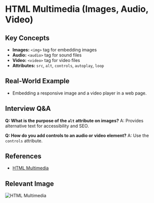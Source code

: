 # HTML Multimedia (Images, Audio, Video)

## Key Concepts
- **Images:** `<img>` tag for embedding images
- **Audio:** `<audio>` tag for sound files
- **Video:** `<video>` tag for video files
- **Attributes:** `src`, `alt`, `controls`, `autoplay`, `loop`

## Real-World Example
- Embedding a responsive image and a video player in a web page.

## Interview Q&A
**Q: What is the purpose of the `alt` attribute on images?**
A: Provides alternative text for accessibility and SEO.

**Q: How do you add controls to an audio or video element?**
A: Use the `controls` attribute.

## References
- [HTML Multimedia](https://developer.mozilla.org/en-US/docs/Web/HTML/Element/img)

## Relevant Image
![HTML Multimedia](https://developer.mozilla.org/en-US/docs/Web/HTML/Element/img/html-multimedia.png)
